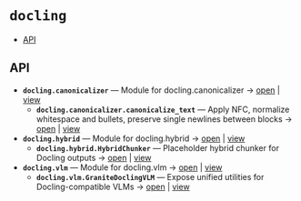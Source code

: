 # `docling`

<!-- START doctoc generated TOC please keep comment here to allow auto update -->
<!-- DON'T EDIT THIS SECTION, INSTEAD RE-RUN doctoc TO UPDATE -->

- [API](#api)

<!-- END doctoc generated TOC please keep comment here to allow auto update -->

## API
- **`docling.canonicalizer`** — Module for docling.canonicalizer → [open](vscode://file//home/paul/KGForge/src/docling/canonicalizer.py:1:1) | [view](canonicalizer.py#L1)
  - **`docling.canonicalizer.canonicalize_text`** — Apply NFC, normalize whitespace and bullets, preserve single newlines between blocks → [open](vscode://file//home/paul/KGForge/src/docling/canonicalizer.py:9:1) | [view](canonicalizer.py#L9-L29)
- **`docling.hybrid`** — Module for docling.hybrid → [open](vscode://file//home/paul/KGForge/src/docling/hybrid.py:1:1) | [view](hybrid.py#L1)
  - **`docling.hybrid.HybridChunker`** — Placeholder hybrid chunker for Docling outputs → [open](vscode://file//home/paul/KGForge/src/docling/hybrid.py:4:1) | [view](hybrid.py#L4-L7)
- **`docling.vlm`** — Module for docling.vlm → [open](vscode://file//home/paul/KGForge/src/docling/vlm.py:1:1) | [view](vlm.py#L1)
  - **`docling.vlm.GraniteDoclingVLM`** — Expose unified utilities for Docling-compatible VLMs → [open](vscode://file//home/paul/KGForge/src/docling/vlm.py:4:1) | [view](vlm.py#L4-L7)
